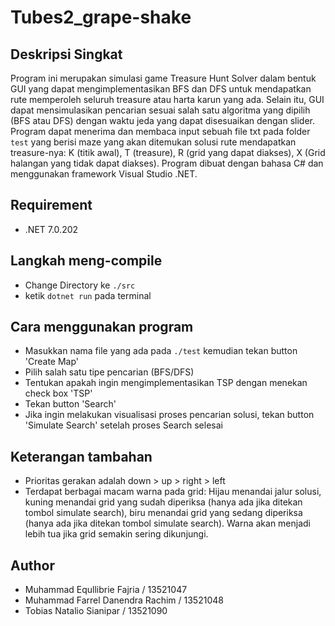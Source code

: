# Tubes2_grape-shake

## Deskripsi Singkat
Program ini merupakan simulasi game Treasure Hunt Solver dalam bentuk GUI yang dapat mengimplementasikan BFS dan DFS untuk mendapatkan rute memperoleh seluruh treasure atau harta karun yang ada. Selain itu, GUI dapat mensimulasikan pencarian sesuai salah satu algoritma yang dipilih (BFS atau DFS) dengan waktu jeda yang dapat disesuaikan dengan slider. Program dapat menerima dan membaca input sebuah file txt pada folder `test` yang berisi maze yang akan ditemukan solusi rute mendapatkan treasure-nya: K (titik awal), T (treasure), R (grid yang dapat diakses), X (Grid halangan yang tidak dapat diakses). Program dibuat dengan bahasa C# dan menggunakan framework Visual Studio .NET.

## Requirement
- .NET 7.0.202
## Langkah meng-compile
- Change Directory ke `./src`
- ketik `dotnet run` pada terminal
## Cara menggunakan program
- Masukkan nama file yang ada pada `./test` kemudian tekan button 'Create Map'
- Pilih salah satu tipe pencarian (BFS/DFS)
- Tentukan apakah ingin mengimplementasikan TSP dengan menekan check box 'TSP'
- Tekan button 'Search'
- Jika ingin melakukan visualisasi proses pencarian solusi, tekan button 'Simulate Search' setelah proses Search selesai
## Keterangan tambahan
- Prioritas gerakan adalah down > up > right > left
- Terdapat berbagai macam warna pada grid: Hijau menandai jalur solusi, kuning menandai grid yang sudah diperiksa (hanya ada jika ditekan tombol simulate search), biru menandai grid yang sedang diperiksa (hanya ada jika ditekan tombol simulate search). Warna akan menjadi lebih tua jika grid semakin sering dikunjungi.
## Author
- Muhammad Equllibrie Fajria / 13521047
- Muhammad Farrel Danendra Rachim / 13521048
- Tobias Natalio Sianipar / 13521090
